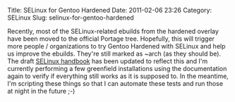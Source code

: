 Title: SELinux for Gentoo Hardened
Date: 2011-02-06 23:26
Category: SELinux
Slug: selinux-for-gentoo-hardened

Recently, most of the SELinux-related ebuilds from the hardened overlay
have been moved to the official Portage tree. Hopefully, this will
trigger more people / organizations to try Gentoo Hardened with SELinux
and help us improve the ebuilds. They're still marked as \~arch (as they
should be). The draft [SELinux handbook](http://goo.gl/DlHJD) has been
updated to reflect this and I'm currently performing a few greenfield
installations using the documentation again to verify if everything
still works as it is supposed to. In the meantime, I'm scripting these
things so that I can automate these tests and run those at night in the
future ;-)
